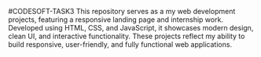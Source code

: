 #CODESOFT-TASK3
This repository serves as a my web development projects, featuring a responsive landing page and internship work. Developed using HTML, CSS, and JavaScript, it showcases modern design, clean UI, and interactive functionality. These projects reflect my ability to build responsive, user-friendly, and fully functional web applications.

